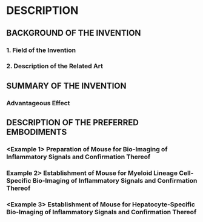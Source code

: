 # DESCRIPTION

## BACKGROUND OF THE INVENTION

### 1. Field of the Invention

### 2. Description of the Related Art

## SUMMARY OF THE INVENTION

### Advantageous Effect

## DESCRIPTION OF THE PREFERRED EMBODIMENTS

### <Example 1> Preparation of Mouse for Bio-Imaging of Inflammatory Signals and Confirmation Thereof

### Example 2> Establishment of Mouse for Myeloid Lineage Cell-Specific Bio-Imaging of Inflammatory Signals and Confirmation Thereof

### <Example 3> Establishment of Mouse for Hepatocyte-Specific Bio-Imaging of Inflammatory Signals and Confirmation Thereof

